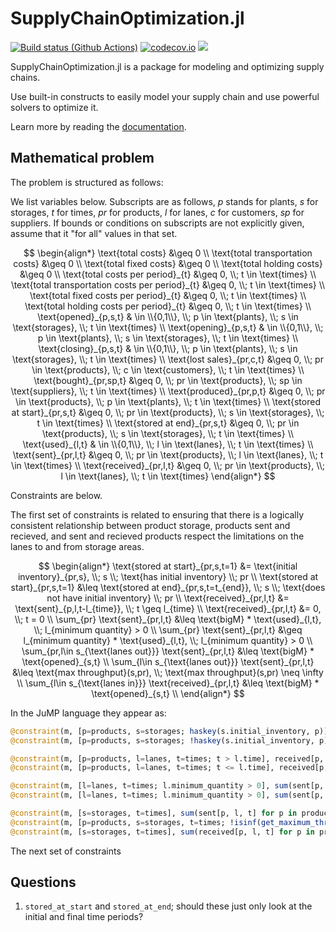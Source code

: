 # SupplyChainOptimization.jl

[![Build status (Github Actions)](https://github.com/SupplyChef/SupplyChainOptimization.jl/workflows/CI/badge.svg)](https://github.com/SupplyChef/SupplyChainOptimization.jl/actions)
[![codecov.io](http://codecov.io/github/SupplyChef/SupplyChainOptimization.jl/coverage.svg?branch=main)](http://codecov.io/github/SupplyChef/SupplyChainOptimization.jl?branch=main)
[![](https://img.shields.io/badge/docs-latest-blue.svg)](https://SupplyChef.github.io/SupplyChainOptimization.jl/dev)

SupplyChainOptimization.jl is a package for modeling and optimizing supply chains. 

Use built-in constructs to easily model your supply chain and use powerful solvers to optimize it.

Learn more by reading the [documentation](https://SupplyChef.github.io/SupplyChainOptimization.jl/dev).

## Mathematical problem

The problem is structured as follows:

We list variables below. Subscripts are as follows, $p$ stands for plants, $s$ for storages, $t$ for times, $pr$ for products, $l$ for lanes, $c$ for customers, $sp$ for suppliers. If bounds or conditions on subscripts are not explicitly given, assume that it "for all" values in that set.

$$
\begin{align*}
\text{total costs} &\geq 0 \\
\text{total transportation costs} &\geq 0 \\
\text{total fixed costs} &\geq 0 \\
\text{total holding costs} &\geq 0 \\
\text{total costs per period}_{t} &\geq 0, \\; t \in \text{times} \\
\text{total transportation costs per period}_{t} &\geq 0, \\; t \in \text{times} \\
\text{total fixed costs per period}_{t} &\geq 0, \\; t \in \text{times} \\
\text{total holding costs per period}_{t} &\geq 0, \\; t \in \text{times} \\
\text{opened}_{p,s,t} & \in \\{0,1\\}, \\; p \in \text{plants}, \\; s \in \text{storages}, \\; t \in \text{times} \\
\text{opening}_{p,s,t} & \in \\{0,1\\}, \\; p \in \text{plants}, \\; s \in \text{storages}, \\; t \in \text{times} \\
\text{closing}_{p,s,t} & \in \\{0,1\\}, \\; p \in \text{plants}, \\; s \in \text{storages}, \\; t \in \text{times} \\
\text{lost sales}_{pr,c,t} &\geq 0, \\; pr \in \text{products}, \\; c \in \text{customers}, \\; t \in \text{times} \\
\text{bought}_{pr,sp,t} &\geq 0, \\; pr \in \text{products}, \\; sp \in \text{suppliers}, \\; t \in \text{times} \\
\text{produced}_{pr,p,t} &\geq 0, \\; pr \in \text{products}, \\; p \in \text{plants}, \\; t \in \text{times} \\
\text{stored at start}_{pr,s,t} &\geq 0, \\; pr \in \text{products}, \\; s \in \text{storages}, \\; t \in \text{times} \\
\text{stored at end}_{pr,s,t} &\geq 0, \\; pr \in \text{products}, \\; s \in \text{storages}, \\; t \in \text{times} \\
\text{used}_{l,t} & \in \\{0,1\\}, \\; l \in \text{lanes}, \\; t \in \text{times} \\
\text{sent}_{pr,l,t} &\geq 0, \\; pr \in \text{products}, \\; l \in \text{lanes}, \\; t \in \text{times} \\
\text{received}_{pr,l,t} &\geq 0, \\; pr \in \text{products}, \\; l \in \text{lanes}, \\; t \in \text{times}
\end{align*}
$$

Constraints are below.

The first set of constraints is related to ensuring that there is a logically consistent relationship between product storage, products sent and recieved, and sent and recieved products respect the limitations on the lanes to and from storage areas.

$$
\begin{align*}
\text{stored at start}_{pr,s,t=1} &= \text{initial inventory}_{pr,s}, \\; s \\; \text{has initial inventory} \\; pr \\
\text{stored at start}_{pr,s,t=1} &\leq \text{stored at end}_{pr,s,t=t_{end}}, \\; s \\; \text{does not have initial inventory} \\; pr \\
\text{received}_{pr,l,t} &= \text{sent}_{p,l,t-l_{time}}, \\; t \geq l_{time} \\
\text{received}_{pr,l,t} &= 0, \\; t = 0 \\
\sum_{pr} \text{sent}_{pr,l,t} &\leq \text{bigM} * \text{used}_{l,t}, \\; l_{minimum quantity} > 0 \\
\sum_{pr} \text{sent}_{pr,l,t} &\geq l_{minimum quantity} * \text{used}_{l,t}, \\; l_{minimum quantity} > 0 \\
\sum_{pr,l\in s_{\text{lanes out}}} \text{sent}_{pr,l,t}  &\leq \text{bigM} * \text{opened}_{s,t} \\
\sum_{l\in s_{\text{lanes out}}} \text{sent}_{pr,l,t}  &\leq \text{max throughput}(s,pr), \\; \text{max throughput}(s,pr) \neq \infty \\
\sum_{l\in s_{\text{lanes in}}} \text{received}_{pr,l,t} &\leq \text{bigM} * \text{opened}_{s,t} \\
\end{align*}
$$

In the JuMP language they appear as:

```julia
@constraint(m, [p=products, s=storages; haskey(s.initial_inventory, p)], stored_at_start[p, s, 1] == s.initial_inventory[p])
@constraint(m, [p=products, s=storages; !haskey(s.initial_inventory, p)], stored_at_start[p, s, 1] <= stored_at_end[p, s, supply_chain.horizon])

@constraint(m, [p=products, l=lanes, t=times; t > l.time], received[p, l, t] == sent[p, l, t - l.time])
@constraint(m, [p=products, l=lanes, t=times; t <= l.time], received[p, l, t] == 0)

@constraint(m, [l=lanes, t=times; l.minimum_quantity > 0], sum(sent[p, l, t] for p in products) <= bigM * used[l, t])
@constraint(m, [l=lanes, t=times; l.minimum_quantity > 0], sum(sent[p, l, t] for p in products) >= l.minimum_quantity * used[l, t])

@constraint(m, [s=storages, t=times], sum(sent[p, l, t] for p in products, l in get_lanes_out(supply_chain, s)) <= bigM * opened[s, t])
@constraint(m, [p=products, s=storages, t=times; !isinf(get_maximum_throughput(s, p))], sum(sent[p, l, t] for l in get_lanes_out(supply_chain, s)) <= get_maximum_throughput(s, p))
@constraint(m, [s=storages, t=times], sum(received[p, l, t] for p in products, l in get_lanes_in(supply_chain, s)) <= bigM * opened[s, t])
```

The next set of constraints

<!-- $$
\begin{align*}
    @constraint(m, [s=plants_storages], opening[s, 1] >= opened[s, 1] + (1 - s.initial_opened) - 1)
\end{align*}
$$ -->


## Questions

  1. `stored_at_start` and `stored_at_end`; should these just only look at the initial and final time periods?